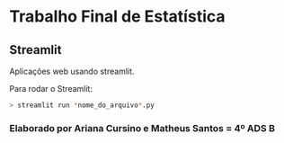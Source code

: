 # Trabalho Final de Estatística

## Streamlit
Aplicações web usando streamlit.

Para rodar o Streamlit:
```bash
> streamlit run *nome_do_arquivo*.py
```

### Elaborado por Ariana Cursino e Matheus Santos = 4º ADS B